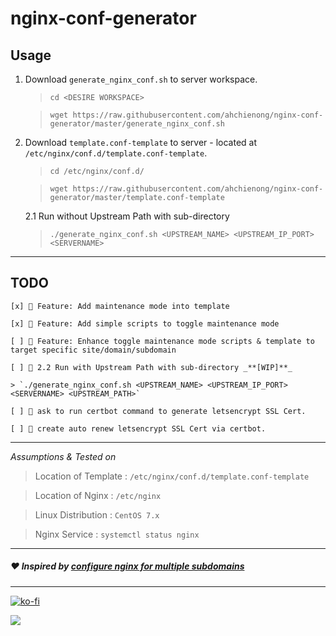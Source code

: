 # nginx-conf-generator

## Usage

1. Download `generate_nginx_conf.sh` to server workspace.

    > `cd <DESIRE WORKSPACE>`

    > `wget https://raw.githubusercontent.com/ahchienong/nginx-conf-generator/master/generate_nginx_conf.sh`

2. Download `template.conf-template` to server - located at `/etc/nginx/conf.d/template.conf-template`.

    > `cd /etc/nginx/conf.d/`

    > `wget https://raw.githubusercontent.com/ahchienong/nginx-conf-generator/master/template.conf-template`

    2.1 Run without Upstream Path with sub-directory

    > `./generate_nginx_conf.sh <UPSTREAM_NAME> <UPSTREAM_IP_PORT> <SERVERNAME>`

----

## TODO

    [x] 🚧 Feature: Add maintenance mode into template
    
    [x] 🚧 Feature: Add simple scripts to toggle maintenance mode
    
    [ ] 🚧 Feature: Enhance toggle maintenance mode scripts & template to target specific site/domain/subdomain
    
    [ ] 🚧 2.2 Run with Upstream Path with sub-directory _**[WIP]**_
    
    > `./generate_nginx_conf.sh <UPSTREAM_NAME> <UPSTREAM_IP_PORT> <SERVERNAME> <UPSTREAM_PATH>`

    [ ] 🚧 ask to run certbot command to generate letsencrypt SSL Cert.

    [ ] 🚧 create auto renew letsencrypt SSL Cert via certbot.

----

_Assumptions & Tested on_

> Location of Template : `/etc/nginx/conf.d/template.conf-template`

> Location of Nginx : `/etc/nginx`

> Linux Distribution : `CentOS 7.x`

> Nginx Service : `systemctl status nginx`

----

##### ❤️ Inspired by <a href="https://www.digitalocean.com/community/questions/configure-nginx-for-multiple-subdomains?comment=51943">configure nginx for multiple subdomains</a>

----


[![ko-fi](https://ko-fi.com/img/githubbutton_sm.svg)](https://ko-fi.com/ahchienong)

<a href="https://www.paypal.me/ahchienong" target="_blank"><img src="https://www.paypalobjects.com/digitalassets/c/website/logo/full-text/pp_fc_hl.svg"/></a>
